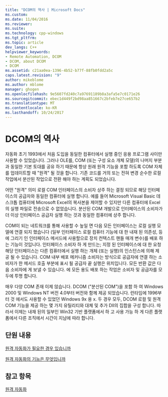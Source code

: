 ```yaml
---
title: "DCOM의 역사 | Microsoft Docs"
ms.custom: 
ms.date: 11/04/2016
ms.reviewer: 
ms.suite: 
ms.technology: cpp-windows
ms.tgt_pltfrm: 
ms.topic: article
dev_langs: C++
helpviewer_keywords:
- Remote Automation, DCOM
- DCOM, about DCOM
- DCOM
ms.assetid: c21aa0ea-1396-4b52-b77f-88fb0fdd2a5c
caps.latest.revision: "9"
author: mikeblome
ms.author: mblome
manager: ghogen
ms.openlocfilehash: 9e5607fd240c7a97691189b8a3afa5e7c0171e26
ms.sourcegitcommit: ebec1d449f2bd98aa851667c2bfeb7e27ce657b2
ms.translationtype: MT
ms.contentlocale: ko-KR
ms.lasthandoff: 10/24/2017
---
```

# <a name="history-of-dcom"></a>DCOM의 역사
자동화 초기 1993에서 처음 도입을 동일한 컴퓨터에서 실행 중인 응용 프로그램 사이만 사용할 수 있었습니다. 그러나 OLE를, COM (또는 구성 요소 개체 모델)의 나머지 부분과 동일한 기본 토대를 공유 하기 때문에 항상 원래 원격 기능을 포함 하도록 COM 자체를 업데이트할 때 "원격" 될 것을 합니다. 기존 코드를 거의 또는 전혀 변경 순수한 로컬 작업에서 분산된 작업으로 전환 해야 하는 계획도 되었습니다.  
  
 어떤 "원격" 의미 로컬 COM 인터페이스의 소비자 상주 하는 결정 되므로 해당 인터페이스의 공급자와 동일한 컴퓨터에 실행 합니다. 예를 들어 Microsoft Visual Basic 데스크톱 컴퓨터에 Microsoft Excel의 복사본을 제어할 수 있지만 다른 컴퓨터에 Excel의 실행 파일로 전송으로 수 없었습니다. 분산된 COM 개발으로 인터페이스의 소비자가 더 이상 인터페이스 공급자 실행 하는 것과 동일한 컴퓨터에 상주 합니다.  
  
 COM이 되는 네트워크를 통해 사용할 수 높일 면 다음 모든 인터페이스는 로컬 실행 모델에 연결 되지 했습니다 (일부 인터페이스 로컬 컴퓨터 기능에 대 한 내재 된 의존성, 등에 그리기 인 인터페이스 메서드에 사용할으로 장치 컨텍스트 핸들 매개 변수)를 배포 하는 기능이 것입니다. 인터페이스 소비자 하 게 만드는; 지정 된 인터페이스에 대 한 요청 해당 인터페이스는 다른 컴퓨터에서 실행 하는 개체 (또는 실행)의 인스턴스에 의해 제공 될 수 있습니다. COM 내부 배포 메커니즘 소비자는 방식으로 공급자에 연결 하는 소비자가 한 메서드 호출 부분에 표시 될 공급자 끝 실행은 위치입니다. 모든 반환 값은 다음 소비자에 게 보낼 수 있습니다. 에 모든 용도 배포 하는 작업은 소비자 및 공급자를 모두에 투명 합니다.  
  
 매우 다양 COM 존재 이제 않습니다. DCOM ("분산된 COM")을 포함 하 여 Windows 2000 및 Windows NT 버전 4.0부터 버전와 함께 제공 되었습니다. 런타임에 1996부터 것 에서도 사용할 수 있었던 Windows 9x 용 x. 두 경우 모두, DCOM 로컬 및 원격 COM 기능을 제공 하는 몇 가지 유틸리티와 대체 및 추가 Dll의 집합을 구성 합니다. 따라서 이제는 내재 된의 일부인 Win32 기반 플랫폼에서 하 고 사용 가능 하 게 다른 플랫폼에서 다른 조직에서 시간이 지남에 따라 합니다.  
  
## <a name="in-this-section"></a>단원 내용  
 [원격 자동화가 필요한 경우 있습니까](where-does-remote-automation-fit-in-q.md)  
  
 [원격 자동화의 기능은 무엇입니까](what-does-remote-automation-provide-q.md)  
  
## <a name="see-also"></a>참고 항목  
 [원격 자동화](../mfc/remote-automation.md)

